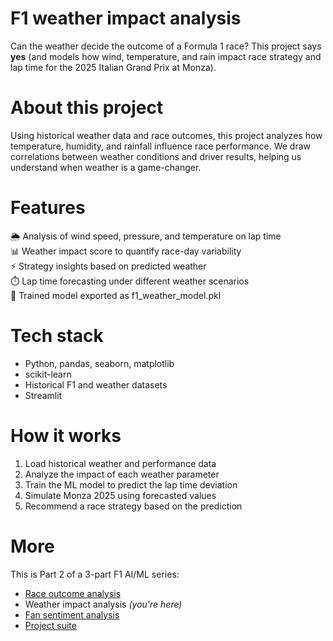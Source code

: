 # F1 weather impact analysis
Can the weather decide the outcome of a Formula 1 race? 
This project says **yes** (and models how wind, temperature, and rain impact race strategy and lap time for the 2025 Italian Grand Prix at Monza).<br/>

# About this project 
Using historical weather data and race outcomes, this project analyzes how temperature, humidity, and rainfall influence race performance. We draw correlations between weather conditions and driver results, helping us understand when weather is a game-changer.<br/>

# Features 
🌦️ Analysis of wind speed, pressure, and temperature on lap time<br/>
📊 Weather impact score to quantify race-day variability<br/>
⚡ Strategy insights based on predicted weather<br/>
⏱️ Lap time forecasting under different weather scenarios<br/>
📁 Trained model exported as f1_weather_model.pkl<br/> 

# Tech stack
- Python, pandas, seaborn, matplotlib<br/>
- scikit-learn<br/>
- Historical F1 and weather datasets<br/>
- Streamlit<br/>

# How it works
1. Load historical weather and performance data<br/>
2. Analyze the impact of each weather parameter<br/>
3. Train the ML model to predict the lap time deviation<br/>
4. Simulate Monza 2025 using forecasted values<br/>
5. Recommend a race strategy based on the prediction<br/>

# More
This is Part 2 of a 3-part F1 AI/ML series:
- [Race outcome analysis](https://github.com/swathikalburgi/F1-race-outcome-analysis) 
- Weather impact analysis *(you're here)*
- [Fan sentiment analysis](https://github.com/swathikalburgi/Fan-sentiment-analysis)
- [Project suite](https://github.com/swathikalburgi/F1-AI-ML-project-suite)<br/>

